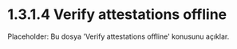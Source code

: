 # 1.3.1.4 Verify attestations offline

Placeholder: Bu dosya 'Verify attestations offline' konusunu açıklar.
